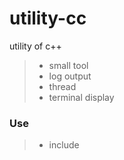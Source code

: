 # utility-cc
  
utility of c++


>* small tool
>* log output
>* thread
>* terminal display

### Use

>* include


